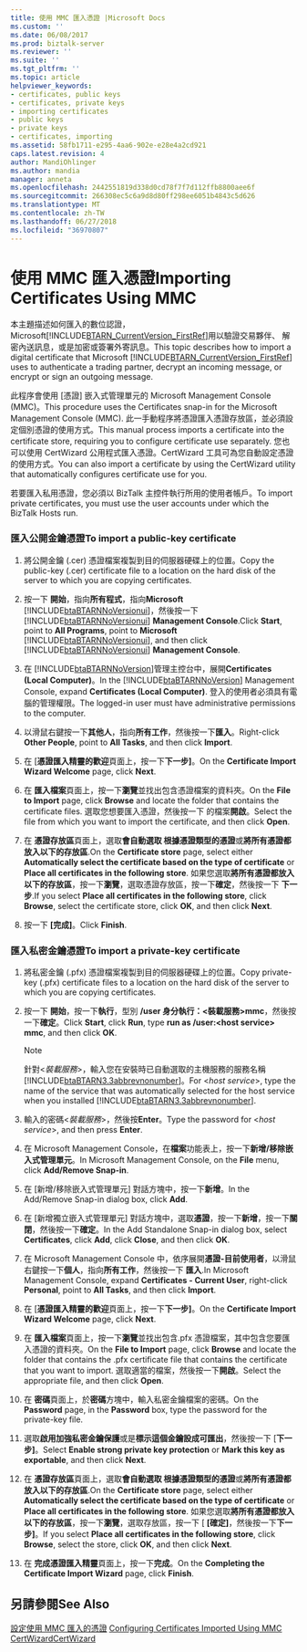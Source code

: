 ```yaml
---
title: 使用 MMC 匯入憑證 |Microsoft Docs
ms.custom: ''
ms.date: 06/08/2017
ms.prod: biztalk-server
ms.reviewer: ''
ms.suite: ''
ms.tgt_pltfrm: ''
ms.topic: article
helpviewer_keywords:
- certificates, public keys
- certificates, private keys
- importing certificates
- public keys
- private keys
- certificates, importing
ms.assetid: 58fb1711-e295-4aa6-902e-e28e4a2cd921
caps.latest.revision: 4
author: MandiOhlinger
ms.author: mandia
manager: anneta
ms.openlocfilehash: 2442551819d338d0cd78f7f7d112ffb8800aee6f
ms.sourcegitcommit: 266308ec5c6a9d8d80ff298ee6051b4843c5d626
ms.translationtype: MT
ms.contentlocale: zh-TW
ms.lasthandoff: 06/27/2018
ms.locfileid: "36970807"
---
```

# <a name="importing-certificates-using-mmc"></a><span data-ttu-id="64592-102">使用 MMC 匯入憑證</span><span class="sxs-lookup"><span data-stu-id="64592-102">Importing Certificates Using MMC</span></span>
<span data-ttu-id="64592-103">本主題描述如何匯入的數位認證，Microsoft[!INCLUDE[BTARN_CurrentVersion_FirstRef](../../includes/btarn-currentversion-firstref-md.md)]用以驗證交易夥伴、 解密內送訊息，或是加密或簽署外寄訊息。</span><span class="sxs-lookup"><span data-stu-id="64592-103">This topic describes how to import a digital certificate that Microsoft [!INCLUDE[BTARN_CurrentVersion_FirstRef](../../includes/btarn-currentversion-firstref-md.md)] uses to authenticate a trading partner, decrypt an incoming message, or encrypt or sign an outgoing message.</span></span>  
  
 <span data-ttu-id="64592-104">此程序會使用 [憑證] 嵌入式管理單元的 Microsoft Management Console (MMC)。</span><span class="sxs-lookup"><span data-stu-id="64592-104">This procedure uses the Certificates snap-in for the Microsoft Management Console (MMC).</span></span> <span data-ttu-id="64592-105">此一手動程序將憑證匯入憑證存放區，並必須設定個別憑證的使用方式。</span><span class="sxs-lookup"><span data-stu-id="64592-105">This manual process imports a certificate into the certificate store, requiring you to configure certificate use separately.</span></span> <span data-ttu-id="64592-106">您也可以使用 CertWizard 公用程式匯入憑證。CertWizard 工具可為您自動設定憑證的使用方式。</span><span class="sxs-lookup"><span data-stu-id="64592-106">You can also import a certificate by using the CertWizard utility that automatically configures certificate use for you.</span></span>  
  
 <span data-ttu-id="64592-107">若要匯入私用憑證，您必須以 BizTalk 主控件執行所用的使用者帳戶。</span><span class="sxs-lookup"><span data-stu-id="64592-107">To import private certificates, you must use the user accounts under which the BizTalk Hosts run.</span></span>  
  
### <a name="to-import-a-public-key-certificate"></a><span data-ttu-id="64592-108">匯入公開金鑰憑證</span><span class="sxs-lookup"><span data-stu-id="64592-108">To import a public-key certificate</span></span>  
  
1. <span data-ttu-id="64592-109">將公開金鑰 (.cer) 憑證檔案複製到目的伺服器硬碟上的位置。</span><span class="sxs-lookup"><span data-stu-id="64592-109">Copy the public-key (.cer) certificate file to a location on the hard disk of the server to which you are copying certificates.</span></span>  
  
2. <span data-ttu-id="64592-110">按一下 **開始**，指向**所有程式**，指向**Microsoft** [!INCLUDE[btaBTARNNoVersionui](../../includes/btabtarnnoversionui-md.md)]，然後按一下[!INCLUDE[btaBTARNNoVersionui](../../includes/btabtarnnoversionui-md.md)] **Management Console**.</span><span class="sxs-lookup"><span data-stu-id="64592-110">Click **Start**, point to **All Programs**, point to **Microsoft** [!INCLUDE[btaBTARNNoVersionui](../../includes/btabtarnnoversionui-md.md)], and then click [!INCLUDE[btaBTARNNoVersionui](../../includes/btabtarnnoversionui-md.md)] **Management Console**.</span></span>  
  
3. <span data-ttu-id="64592-111">在 [!INCLUDE[btaBTARNNoVersion](../../includes/btabtarnnoversion-md.md)]管理主控台中，展開**Certificates (Local Computer)**。</span><span class="sxs-lookup"><span data-stu-id="64592-111">In the [!INCLUDE[btaBTARNNoVersion](../../includes/btabtarnnoversion-md.md)] Management Console, expand **Certificates (Local Computer)**.</span></span> <span data-ttu-id="64592-112">登入的使用者必須具有電腦的管理權限。</span><span class="sxs-lookup"><span data-stu-id="64592-112">The logged-in user must have administrative permissions to the computer.</span></span>  
  
4. <span data-ttu-id="64592-113">以滑鼠右鍵按一下**其他人**，指向**所有工作**，然後按一下**匯入**。</span><span class="sxs-lookup"><span data-stu-id="64592-113">Right-click **Other People**, point to **All Tasks**, and then click **Import**.</span></span>  
  
5. <span data-ttu-id="64592-114">在 [**憑證匯入精靈的歡迎**頁面上，按一下**下一步]**。</span><span class="sxs-lookup"><span data-stu-id="64592-114">On the **Certificate Import Wizard Welcome** page, click **Next**.</span></span>  
  
6. <span data-ttu-id="64592-115">在 **匯入檔案**頁面上，按一下**瀏覽**並找出包含憑證檔案的資料夾。</span><span class="sxs-lookup"><span data-stu-id="64592-115">On the **File to Import** page, click **Browse** and locate the folder that contains the certificate files.</span></span> <span data-ttu-id="64592-116">選取您想要匯入憑證，然後按一下 的檔案**開啟**。</span><span class="sxs-lookup"><span data-stu-id="64592-116">Select the file from which you want to import the certificate, and then click **Open**.</span></span>  
  
7. <span data-ttu-id="64592-117">在 **憑證存放區**頁面上，選取**會自動選取 根據憑證類型的憑證**或**將所有憑證都放入以下的存放區**.</span><span class="sxs-lookup"><span data-stu-id="64592-117">On the **Certificate store** page, select either **Automatically select the certificate based on the type of certificate** or **Place all certificates in the following store**.</span></span> <span data-ttu-id="64592-118">如果您選取**將所有憑證都放入以下的存放區**，按一下**瀏覽**，選取憑證存放區，按一下**確定**，然後按一下 **下一步**.</span><span class="sxs-lookup"><span data-stu-id="64592-118">If you select **Place all certificates in the following store**, click **Browse**, select the certificate store, click **OK**, and then click **Next**.</span></span>  
  
8. <span data-ttu-id="64592-119">按一下 **[完成]**。</span><span class="sxs-lookup"><span data-stu-id="64592-119">Click **Finish**.</span></span>  
  
### <a name="to-import-a-private-key-certificate"></a><span data-ttu-id="64592-120">匯入私密金鑰憑證</span><span class="sxs-lookup"><span data-stu-id="64592-120">To import a private-key certificate</span></span>  
  
1. <span data-ttu-id="64592-121">將私密金鑰 (.pfx) 憑證檔案複製到目的伺服器硬碟上的位置。</span><span class="sxs-lookup"><span data-stu-id="64592-121">Copy private-key (.pfx) certificate files to a location on the hard disk of the server to which you are copying certificates.</span></span>  
  
2. <span data-ttu-id="64592-122">按一下 **開始**，按一下**執行**，型別 **/user 身分執行：\<裝載服務\>mmc**，然後按一下**確定**。</span><span class="sxs-lookup"><span data-stu-id="64592-122">Click **Start**, click **Run**, type **run as /user:\<host service\> mmc**, and then click **OK**.</span></span>  
  
   > [!NOTE]
   >  <span data-ttu-id="64592-123">針對\<*裝載服務*\>，輸入您在安裝時已自動選取的主機服務的服務名稱[!INCLUDE[btaBTARN3.3abbrevnonumber](../../includes/btabtarn3-3abbrevnonumber-md.md)]。</span><span class="sxs-lookup"><span data-stu-id="64592-123">For \<*host service*\>, type the name of the service that was automatically selected for the host service when you installed [!INCLUDE[btaBTARN3.3abbrevnonumber](../../includes/btabtarn3-3abbrevnonumber-md.md)].</span></span>  
  
3. <span data-ttu-id="64592-124">輸入的密碼\<*裝載服務*\>，然後按**Enter**。</span><span class="sxs-lookup"><span data-stu-id="64592-124">Type the password for \<*host service*\>, and then press **Enter**.</span></span>  
  
4. <span data-ttu-id="64592-125">在 Microsoft Management Console，在**檔案**功能表上，按一下**新增/移除嵌入式管理單元**。</span><span class="sxs-lookup"><span data-stu-id="64592-125">In Microsoft Management Console, on the **File** menu, click **Add/Remove Snap-in**.</span></span>  
  
5. <span data-ttu-id="64592-126">在 [新增/移除嵌入式管理單元] 對話方塊中，按一下**新增**。</span><span class="sxs-lookup"><span data-stu-id="64592-126">In the Add/Remove Snap-in dialog box, click **Add**.</span></span>  
  
6. <span data-ttu-id="64592-127">在 [新增獨立嵌入式管理單元] 對話方塊中，選取**憑證**，按一下**新增**，按一下**關閉**，然後按一下**確定**。</span><span class="sxs-lookup"><span data-stu-id="64592-127">In the Add Standalone Snap-in dialog box, select **Certificates**, click **Add**, click **Close**, and then click **OK**.</span></span>  
  
7. <span data-ttu-id="64592-128">在 Microsoft Management Console 中，依序展開**憑證-目前使用者**，以滑鼠右鍵按一下**個人**，指向**所有工作**，然後按一下 **匯入**.</span><span class="sxs-lookup"><span data-stu-id="64592-128">In Microsoft Management Console, expand **Certificates - Current User**, right-click **Personal**, point to **All Tasks**, and then click **Import**.</span></span>  
  
8. <span data-ttu-id="64592-129">在 [**憑證匯入精靈的歡迎**頁面上，按一下**下一步]**。</span><span class="sxs-lookup"><span data-stu-id="64592-129">On the **Certificate Import Wizard Welcome** page, click **Next**.</span></span>  
  
9. <span data-ttu-id="64592-130">在 **匯入檔案**頁面上，按一下**瀏覽**並找出包含.pfx 憑證檔案，其中包含您要匯入憑證的資料夾。</span><span class="sxs-lookup"><span data-stu-id="64592-130">On the **File to Import** page, click **Browse** and locate the folder that contains the .pfx certificate file that contains the certificate that you want to import.</span></span> <span data-ttu-id="64592-131">選取適當的檔案，然後按一下**開啟**。</span><span class="sxs-lookup"><span data-stu-id="64592-131">Select the appropriate file, and then click **Open**.</span></span>  
  
10. <span data-ttu-id="64592-132">在 **密碼**頁面上，於**密碼**方塊中，輸入私密金鑰檔案的密碼。</span><span class="sxs-lookup"><span data-stu-id="64592-132">On the **Password** page, in the **Password** box, type the password for the private-key file.</span></span>  
  
11. <span data-ttu-id="64592-133">選取**啟用加強私密金鑰保護**或是**標示這個金鑰設成可匯出**，然後按一下 [**下一步]**。</span><span class="sxs-lookup"><span data-stu-id="64592-133">Select **Enable strong private key protection** or **Mark this key as exportable**, and then click **Next**.</span></span>  
  
12. <span data-ttu-id="64592-134">在 **憑證存放區**頁面上，選取**會自動選取 根據憑證類型的憑證**或**將所有憑證都放入以下的存放區**.</span><span class="sxs-lookup"><span data-stu-id="64592-134">On the **Certificate store** page, select either **Automatically select the certificate based on the type of certificate** or **Place all certificates in the following store**.</span></span> <span data-ttu-id="64592-135">如果您選取**將所有憑證都放入以下的存放區**，按一下**瀏覽**，選取存放區，按一下 [ **[確定]**，然後按一下**下一步]**。</span><span class="sxs-lookup"><span data-stu-id="64592-135">If you select **Place all certificates in the following store**, click **Browse**, select the store, click **OK**, and then click **Next**.</span></span>  
  
13. <span data-ttu-id="64592-136">在 **完成憑證匯入精靈**頁面上，按一下**完成**。</span><span class="sxs-lookup"><span data-stu-id="64592-136">On the **Completing the Certificate Import Wizard** page, click **Finish**.</span></span>  
  
## <a name="see-also"></a><span data-ttu-id="64592-137">另請參閱</span><span class="sxs-lookup"><span data-stu-id="64592-137">See Also</span></span>  
 <span data-ttu-id="64592-138">[設定使用 MMC 匯入的憑證](../../adapters-and-accelerators/accelerator-rosettanet/configuring-certificates-imported-using-mmc.md) </span><span class="sxs-lookup"><span data-stu-id="64592-138">[Configuring Certificates Imported Using MMC](../../adapters-and-accelerators/accelerator-rosettanet/configuring-certificates-imported-using-mmc.md) </span></span>  
 [<span data-ttu-id="64592-139">CertWizard</span><span class="sxs-lookup"><span data-stu-id="64592-139">CertWizard</span></span>](../../adapters-and-accelerators/accelerator-rosettanet/certwizard.md)